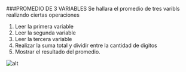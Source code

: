 ###PROMEDIO DE 3 VARIABLES
Se hallara el promedio de tres varibls realizndo ciertas operaciones

1. Leer la primera variable
2. Leer la segunda variable
3. Leer la tercera variable
4. Realizar la suma total y dividir entre la cantidad de digitos
5. Mostrar el resultado del promedio.

![alt](http://1.1m.yt/Ed81r7.jpg)
